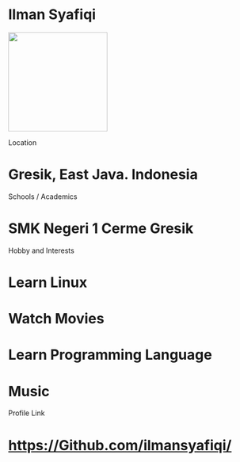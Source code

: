 # Ilman Syafiqi

<img src="https://avatars3.githubusercontent.com/u/35621791?s=460&v=4" width="200" height="200" align="center">

Location

# Gresik, East Java. Indonesia

Schools / Academics

# SMK Negeri 1 Cerme Gresik

Hobby and Interests

# Learn Linux

# Watch Movies

# Learn Programming Language

# Music

Profile Link

# https://Github.com/ilmansyafiqi/
